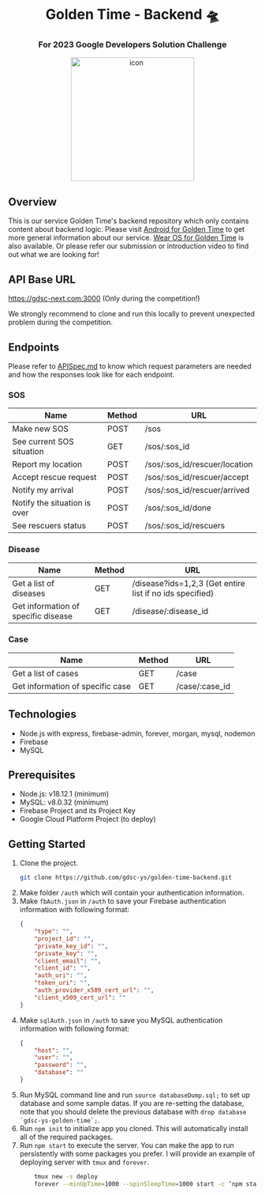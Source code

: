<h1 align="center">Golden Time - Backend 🛸</h1>
<h3 align="center">For 2023 Google Developers Solution Challenge</h3>
<p align="center">
  <img src="https://user-images.githubusercontent.com/11978494/228843932-c59e03fb-d4e7-458d-a548-58e80583a7ea.png" alt="icon" width="250" height="250">
</p>

## Overview
This is our service Golden Time's backend repository which only contains content about backend logic. Please visit [Android for Golden Time](https://github.com/gdsc-ys/golden-time-android) to get more general information about our service. [Wear OS for Golden Time](https://github.com/gdsc-ys/golden-time-wearos) is also available. Or please refer our submission or introduction video to find out what we are looking for!

## API Base URL
https://gdsc-next.com:3000 (Only during the competition!)

We strongly recommend to clone and run this locally to prevent unexpected problem during the competition.

## Endpoints
Please refer to [APISpec.md](https://github.com/gdsc-ys/golden-time-backend/blob/main/APISpec.md) to know which request parameters are needed and how the responses look like for each endpoint.

### SOS
|Name|Method|URL|
|-|-|-|
|Make new SOS|POST|/sos|
|See current SOS situation|GET|/sos/:sos_id|
|Report my location|POST|/sos/:sos_id/rescuer/location|
|Accept rescue request|POST|/sos/:sos_id/rescuer/accept|
|Notify my arrival|POST|/sos/:sos_id/rescuer/arrived|
|Notify the situation is over|POST|/sos/:sos_id/done|
|See rescuers status|POST|/sos/:sos_id/rescuers|

### Disease
|Name|Method|URL|
|-|-|-|
|Get a list of diseases|GET|/disease?ids=1,2,3 (Get entire list if no ids specified)|
|Get information of specific disease|GET|/disease/:disease_id|

### Case
|Name|Method|URL|
|-|-|-|
|Get a list of cases|GET|/case|
|Get information of specific case|GET|/case/:case_id|

## Technologies
- Node.js with express, firebase-admin, forever, morgan, mysql, nodemon
- Firebase
- MySQL

## Prerequisites
- Node.js: v18.12.1 (minimum)
- MySQL: v8.0.32 (minimum)
- Firebase Project and its Project Key
- Google Cloud Platform Project (to deploy)

## Getting Started
1. Clone the project.
    ```bash
    git clone https://github.com/gdsc-ys/golden-time-backend.git
    ```
2. Make folder `/auth` which will contain your authentication information.
3. Make `fbAuth.json` in `/auth` to save your Firebase authentication information with following format:
    ```json
    {
        "type": "",
        "project_id": "",
        "private_key_id": "",
        "private_key": "",
        "client_email": "",
        "client_id": "",
        "auth_uri": "",
        "token_uri": "",
        "auth_provider_x509_cert_url": "",
        "client_x509_cert_url": ""
    }
    ```
4. Make `sqlAuth.json` in `/auth` to save you MySQL authentication information with following format:
    ```json
    {
        "host": "",
        "user": "",
        "password": "",
        "database": ""
    }
    ```
5. Run MySQL command line and run `source databaseDump.sql;` to set up database and some sample datas. If you are re-setting the database, note that you should delete the previous database with ```drop database `gdsc-ys-golden-time`;```.
6. Run `npm init` to initialize app you cloned. This will automatically install all of the required packages.
7. Run `npm start` to execute the server. You can make the app to run persistently with some packages you prefer. I will provide an example of deploying server with `tmux` and `forever`.
    ```bash
        tmux new -s deploy
        forever --minUpTime=1000 --spinSleepTime=1000 start -c ‘npm start’ ./
    ```